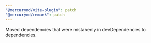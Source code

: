 ```yaml
---
"@mercurymd/vite-plugin": patch
"@mercurymd/remark": patch
---
```


Moved dependencies that were mistakenly in devDependencies to dependencies.
